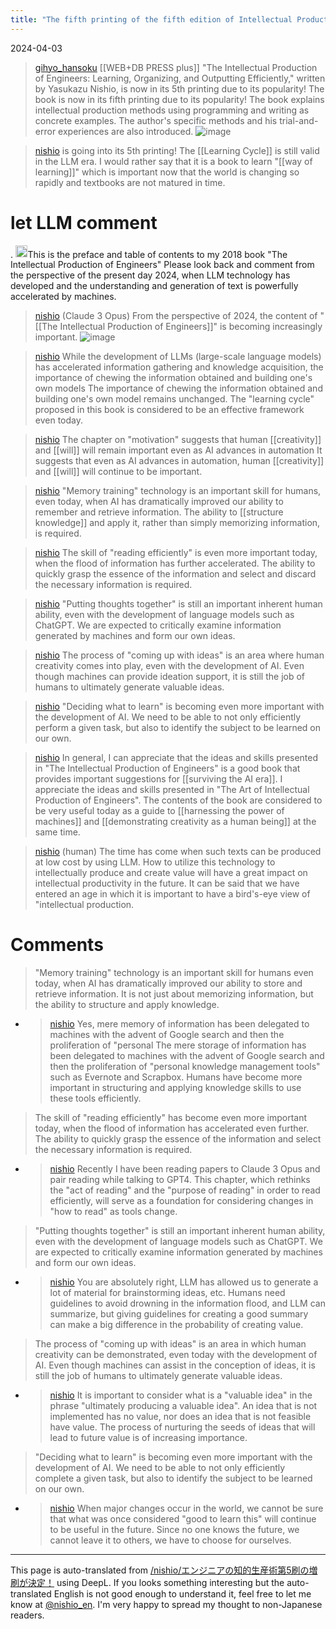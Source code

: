 ```yaml
---
title: "The fifth printing of the fifth edition of Intellectual Production of Engineers is now in press!"
---
```


2024-04-03

> [gihyo_hansoku](https://twitter.com/gihyo_hansoku/status/1775392786663264353) [[WEB+DB PRESS plus]] "The Intellectual Production of Engineers: Learning, Organizing, and Outputting Efficiently," written by Yasukazu Nishio, is now in its 5th printing due to its popularity! The book is now in its fifth printing due to its popularity! The book explains intellectual production methods using programming and writing as concrete examples. The author's specific methods and his trial-and-error experiences are also introduced.
>  ![image](https://gyazo.com/2a47eba9e70f3e1e7e5398b35f342e3a/thumb/1000)

> [nishio](https://twitter.com/nishio/status/1775436253380698183) is going into its 5th printing! The [[Learning Cycle]] is still valid in the LLM era. I would rather say that it is a book to learn "[[way of learning]]" which is important now that the world is changing so rapidly and textbooks are not matured in time.

# let LLM comment
.
<img src='https://scrapbox.io/api/pages/nishio-en/nishio/icon' alt='nishio.icon' height="19.5"/>This is the preface and table of contents to my 2018 book "The Intellectual Production of Engineers" Please look back and comment from the perspective of the present day 2024, when LLM technology has developed and the understanding and generation of text is powerfully accelerated by machines.
> [nishio](https://twitter.com/nishio/status/1775491579484205198/quick_promote_web/intro) (Claude 3 Opus) From the perspective of 2024, the content of "[[The Intellectual Production of Engineers]]" is becoming increasingly important.
>  ![image](https://gyazo.com/7329674252794b8b73a8b31034c89bfe/thumb/1000)

> [nishio](https://twitter.com/nishio/status/1775491582835433936) While the development of LLMs (large-scale language models) has accelerated information gathering and knowledge acquisition, the importance of chewing the information obtained and building one's own models The importance of chewing the information obtained and building one's own model remains unchanged. The "learning cycle" proposed in this book is considered to be an effective framework even today.

> [nishio](https://twitter.com/nishio/status/1775491584307703907) The chapter on "motivation" suggests that human [[creativity]] and [[will]] will remain important even as AI advances in automation It suggests that even as AI advances in automation, human [[creativity]] and [[will]] will continue to be important.

> [nishio](https://twitter.com/nishio/status/1775491585691840746) "Memory training" technology is an important skill for humans, even today, when AI has dramatically improved our ability to remember and retrieve information. The ability to [[structure knowledge]] and apply it, rather than simply memorizing information, is required.

> [nishio](https://twitter.com/nishio/status/1775491587080069392) The skill of "reading efficiently" is even more important today, when the flood of information has further accelerated. The ability to quickly grasp the essence of the information and select and discard the necessary information is required.

> [nishio](https://twitter.com/nishio/status/1775491588858515633) "Putting thoughts together" is still an important inherent human ability, even with the development of language models such as ChatGPT. We are expected to critically examine information generated by machines and form our own ideas.

> [nishio](https://twitter.com/nishio/status/1775491590594986052) The process of "coming up with ideas" is an area where human creativity comes into play, even with the development of AI. Even though machines can provide ideation support, it is still the job of humans to ultimately generate valuable ideas.

> [nishio](https://twitter.com/nishio/status/1775491591882559564) "Deciding what to learn" is becoming even more important with the development of AI. We need to be able to not only efficiently perform a given task, but also to identify the subject to be learned on our own.

> [nishio](https://twitter.com/nishio/status/1775491593346379985) In general, I can appreciate that the ideas and skills presented in "The Intellectual Production of Engineers" is a good book that provides important suggestions for [[surviving the AI era]]. I appreciate the ideas and skills presented in "The Art of Intellectual Production of Engineers". The contents of the book are considered to be very useful today as a guide to [[harnessing the power of machines]] and [[demonstrating creativity as a human being]] at the same time.

> [nishio](https://twitter.com/nishio/status/1775497776765509643) (human) The time has come when such texts can be produced at low cost by using LLM. How to utilize this technology to intellectually produce and create value will have a great impact on intellectual productivity in the future. It can be said that we have entered an age in which it is important to have a bird's-eye view of "intellectual production.

# Comments

> "Memory training" technology is an important skill for humans even today, when AI has dramatically improved our ability to store and retrieve information. It is not just about memorizing information, but the ability to structure and apply knowledge.
- > [nishio](https://twitter.com/nishio/status/1775492489065193840) Yes, mere memory of information has been delegated to machines with the advent of Google search and then the proliferation of "personal The mere storage of information has been delegated to machines with the advent of Google search and then the proliferation of "personal knowledge management tools" such as Evernote and Scrapbox. Humans have become more important in structuring and applying knowledge skills to use these tools efficiently.

> The skill of "reading efficiently" has become even more important today, when the flood of information has accelerated even further. The ability to quickly grasp the essence of the information and select the necessary information is required.
- > [nishio](https://twitter.com/nishio/status/1775493150985052649) Recently I have been reading papers to Claude 3 Opus and pair reading while talking to GPT4. This chapter, which rethinks the "act of reading" and the "purpose of reading" in order to read efficiently, will serve as a foundation for considering changes in "how to read" as tools change.

> "Putting thoughts together" is still an important inherent human ability, even with the development of language models such as ChatGPT. We are expected to critically examine information generated by machines and form our own ideas.
- > [nishio](https://twitter.com/nishio/status/1775493987329339451) You are absolutely right, LLM has allowed us to generate a lot of material for brainstorming ideas, etc. Humans need guidelines to avoid drowning in the information flood, and LLM can summarize, but giving guidelines for creating a good summary can make a big difference in the probability of creating value.

> The process of "coming up with ideas" is an area in which human creativity can be demonstrated, even today with the development of AI. Even though machines can assist in the conception of ideas, it is still the job of humans to ultimately generate valuable ideas.
- > [nishio](https://twitter.com/nishio/status/1775494532592992390) It is important to consider what is a "valuable idea" in the phrase "ultimately producing a valuable idea". An idea that is not implemented has no value, nor does an idea that is not feasible have value. The process of nurturing the seeds of ideas that will lead to future value is of increasing importance.

> "Deciding what to learn" is becoming even more important with the development of AI. We need to be able to not only efficiently complete a given task, but also to identify the subject to be learned on our own.
- > [nishio](https://twitter.com/nishio/status/1775494985791787127) When major changes occur in the world, we cannot be sure that what was once considered "good to learn this" will continue to be useful in the future. Since no one knows the future, we cannot leave it to others, we have to choose for ourselves.



---
This page is auto-translated from [/nishio/エンジニアの知的生産術第5刷の増刷が決定！](https://scrapbox.io/nishio/エンジニアの知的生産術第5刷の増刷が決定！) using DeepL. If you looks something interesting but the auto-translated English is not good enough to understand it, feel free to let me know at [@nishio_en](https://twitter.com/nishio_en). I'm very happy to spread my thought to non-Japanese readers.